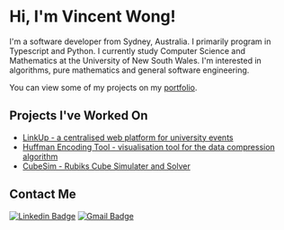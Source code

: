 # Hi, I'm Vincent Wong!
I'm a software developer from Sydney, Australia. I primarily program in Typescript and Python. 
I currently study Computer Science and Mathematics at the University of New South Wales.
I'm interested in algorithms, pure mathematics and general software engineering.

You can view some of my projects on my [portfolio](https://vwong.dev).

## Projects I've Worked On
- [LinkUp - a centralised web platform for university events](https://linkup.website/)
- [Huffman Encoding Tool - visualisation tool for the data compression algorithm](https://github.com/V-Wong/Huffman-Encoding)
- [CubeSim - Rubiks Cube Simulater and Solver](https://github.com/V-Wong/CubeSim)

## Contact Me
[![Linkedin Badge](https://img.shields.io/badge/-Vincent_Wong-blue?style=flat-square&logo=Linkedin&logoColor=white&link=https://www.linkedin.com/in/vincent-wc-wong//)](https://www.linkedin.com/in/vincent-wc-wong/) 
[![Gmail Badge](https://img.shields.io/badge/-vincent@vwong.dev-c14438?style=flat-square&logo=Gmail&logoColor=white&link=mailto:vincent@vwong.dev)](mailto:vincent@vwong.dev)
